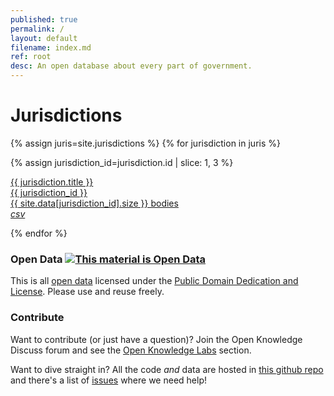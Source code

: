 ```yaml
---
published: true
permalink: /
layout: default
filename: index.md
ref: root
desc: An open database about every part of government.
---
```


<div class="row">
  <div class="span8" markdown="1">

# Jurisdictions

{% assign juris=site.jurisdictions %}
{% for jurisdiction in juris  %}
  
  {% assign jurisdiction_id=jurisdiction.id | slice: 1, 3 %}
  <div class="row-fluid jurisdiction">
    <a href="{{ jurisdiction.url | relative_url }}">
      <div class="span5 title">{{ jurisdiction.title }}</div>
      <div class="span2 code">{{ jurisdiction_id }}</div>
      <div class="span3">{{ site.data[jurisdiction_id].size }} bodies</div>
    </a>
    <div class="span2 download">
      <a class="btn btn-inverse" href="https://github.com/okfn/publicbodies/raw/master/data/{{ jurisdiction_id }}.csv">
        <i class="icon-download-alt"> csv</i>
      </a>
    </div>
  </div>

{% endfor %}

  </div>
  <div class="span4 sidebar" markdown="1">

### Open Data [![This material is Open Data](https://assets.okfn.org/images/ok_buttons/od_80x15_blue.png)](https://opendefinition.org/)

This is all [open data](https://opendefinition.org/) licensed under the 
[Public Domain Dedication and License](https://opendatacommons.org/licenses/pddl/1.0/).
Please use and reuse freely.

### Contribute

Want to contribute (or just have a question)? Join the Open Knowledge Discuss forum and see the
[Open Knowledge Labs](https://discuss.okfn.org/c/open-knowledge-labs/34)
section.

Want to dive straight in? All the code *and* data are hosted in 
[this github repo](https://github.com/okfn/publicbodies)
and there's a list of [issues](https://github.com/okfn/publicbodies/issues)
where we need help!

  </div>
</div>
